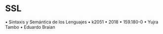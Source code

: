 # SSL
• Sintaxis y Semántica de los Lenguajes
• k2051
• 2018
• 159.180-0
• Yujra Tambo
• Eduardo Braian
